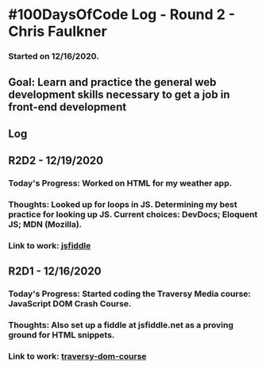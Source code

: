 # #100DaysOfCode Log - Round 2 - Chris Faulkner
### Started on 12/16/2020.
## Goal: Learn and practice the general web development skills necessary to get a job in front-end development

## Log

## R2D2 - 12/19/2020
### Today's Progress: Worked on HTML for my weather app.
### Thoughts: Looked up for loops in JS. Determining my best practice for looking up JS. Current choices: DevDocs; Eloquent JS; MDN (Mozilla).
### Link to work: [jsfiddle](https://jsfiddle.net/mrchrisf/wg2d675y/8/)

## R2D1 - 12/16/2020
### Today's Progress: Started coding the Traversy Media course: JavaScript DOM Crash Course.
### Thoughts: Also set up a fiddle at jsfiddle.net as a proving ground for HTML snippets.
### Link to work: [traversy-dom-course](https://codesandbox.io/s/traversy-dom-course-x7fje)
